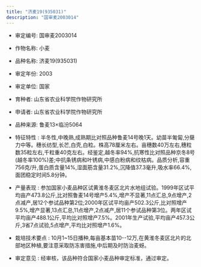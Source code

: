 ```yaml
---
title: "济麦19(935031)"
description: "国审麦2003014"
---
```

* 审定编号:  国审麦2003014

*  作物名称:  小麦

*  品种名称:  济麦19(935031)

*  审定年份:  2003

*  审定单位:  国家

* 育种者:  山东省农业科学院作物研究所

*  申请者:  山东省农业科学院作物研究所

*  品种来源:  鲁麦13×临汾5064

*  特征特性 : 
半冬性,中晚熟,成熟期比对照品种鲁麦14号晚1天。幼苗半匍匐,分蘖力中等。穗长纺型,长芒,白壳,白粒。株高78厘米左右。亩穗数40万左右,穗粒数35粒左右,千粒重40克左右。经鉴定,越冬率94%,抗寒性比对照品种京冬8号(越冬率100%)差;中抗条锈病和叶锈病,中感白粉病和纹枯病。品质分析,容重756克/升,蛋白质含量14%,湿面筋含量31.2%,沉降值37.3毫升,吸水率66.4%,面团稳定时间5.8分钟。
 
*  产量表现 : 
参加国家小麦品种区试黄淮冬麦区北片水地组试验。1999年区试平均亩产473.8公斤,比对照鲁麦14号增产5.4%,增产不显著,11点汇总,9点增产,2点减产,居12个参试品种第2位;2000年区试平均亩产502.3公斤,比对照增产9.5%,增产显著,13点汇总,11点增产,2点减产,居11个参试品种第3位。两年区试平均亩产488.1公斤,平均比对照增产7.5%。2001年生产试验,平均亩产457.3公斤,3省7点试验,5点增产,平均比对照增产1.6%。

*  栽培技术要点 : 
10月1~15日播种,每亩基本苗10--12万,在黄淮冬麦区北片的北部地区种植,要注意采取防冻害措施,中后期及时防治麦蚜。

*  审定意见 : 
经审核，该品种符合国家小麦品种审定标准，通过审定。
